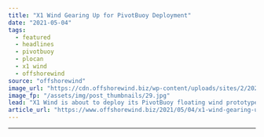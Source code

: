 ```yaml
---
title: "X1 Wind Gearing Up for PivotBuoy Deployment"
date: "2021-05-04"
tags: 
  - featured
  - headlines
  - pivotbuoy
  - plocan
  - x1 wind
  - offshorewind
source: "offshorewind"
image_url: "https://cdn.offshorewind.biz/wp-content/uploads/sites/2/2021/05/04084008/X1-Wind_PivotBuoy.jpg"
image_fp: "/assets/img/post_thumbnails/29.jpg"
lead: "X1 Wind is about to deploy its PivotBuoy floating wind prototype at the PLOCAN"
article_url: "https://www.offshorewind.biz/2021/05/04/x1-wind-gearing-up-for-pivotbuoy-deployment/"
---
```


---
